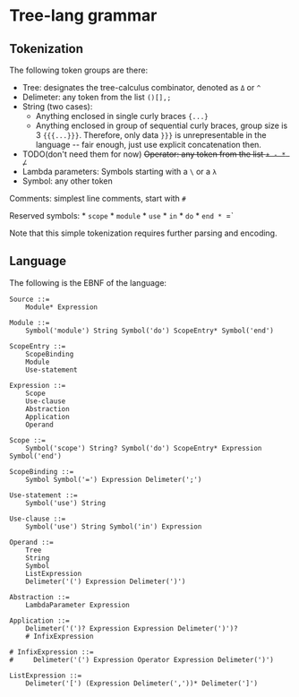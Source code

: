 # Tree-lang grammar

## Tokenization

The following token groups are there:
- Tree: designates the tree-calculus combinator, denoted as `Δ` or `^`
- Delimeter: any token from the list `()[],;`
- String (two cases): 
    * Anything enclosed in single curly braces `{...}`
    * Anything enclosed in group of sequential curly braces, group size is 3 `{{{...}}}`.
        Therefore, only data `}}}` is unrepresentable in the language -- fair enough, just use
        explicit concatenation then.
- TODO(don't need them for now) ~~Operator: any token from the list `+ - * /`~~
- Lambda parameters: Symbols starting with a `\` or a `λ`
- Symbol: any other token

Comments: simplest line comments, start with `#`

Reserved symbols:
    * `scope`
    * `module`
    * `use`
    * `in`
    * `do`
    * `end
    * `=`

Note that this simple tokenization requires further parsing and encoding.

## Language

The following is the EBNF of the language:

```
Source ::=
    Module* Expression

Module ::=
    Symbol('module') String Symbol('do') ScopeEntry* Symbol('end') 

ScopeEntry ::=
    ScopeBinding
    Module
    Use-statement

Expression ::=
    Scope
    Use-clause
    Abstraction
    Application
    Operand

Scope ::=
    Symbol('scope') String? Symbol('do') ScopeEntry* Expression Symbol('end')

ScopeBinding ::=
    Symbol Symbol('=') Expression Delimeter(';')

Use-statement ::=
    Symbol('use') String

Use-clause ::=
    Symbol('use') String Symbol('in') Expression
    
Operand ::=
    Tree
    String
    Symbol
    ListExpression
    Delimeter('(') Expression Delimeter(')')

Abstraction ::=
    LambdaParameter Expression

Application ::=
    Delimeter('(')? Expression Expression Delimeter(')')?
    # InfixExpression

# InfixExpression ::=
#     Delimeter('(') Expression Operator Expression Delimeter(')')

ListExpression ::=
    Delimeter('[') (Expression Delimeter(','))* Delimeter(']')

```
